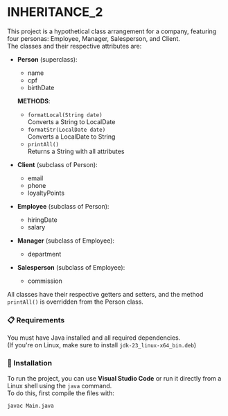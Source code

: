 # INHERITANCE_2

This project is a hypothetical class arrangement for a company, featuring four personas: Employee, Manager, Salesperson, and Client.  
The classes and their respective attributes are:

- **Person** (superclass):  
  - name  
  - cpf  
  - birthDate  

  **METHODS**:  
  - `formatLocal(String date)`  
    Converts a String to LocalDate  
  - `formatStr(LocalDate date)`  
    Converts a LocalDate to String  
  - `printAll()`  
    Returns a String with all attributes  

- **Client** (subclass of Person):  
  - email  
  - phone  
  - loyaltyPoints  

- **Employee** (subclass of Person):  
  - hiringDate  
  - salary  

- **Manager** (subclass of Employee):  
  - department  

- **Salesperson** (subclass of Employee):  
  - commission  

All classes have their respective getters and setters, and the method `printAll()` is overridden from the Person class.

### 📋 Requirements

You must have Java installed and all required dependencies.  
(If you're on Linux, make sure to install `jdk-23_linux-x64_bin.deb`)

### 🔧 Installation

To run the project, you can use **Visual Studio Code** or run it directly from a Linux shell using the `java` command.  
To do this, first compile the files with:

```bash
javac Main.java
